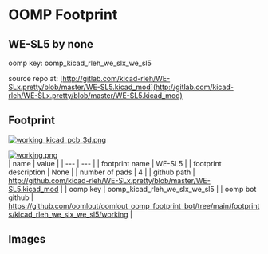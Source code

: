 # OOMP Footprint  
## WE-SL5  by none  
  
oomp key: oomp_kicad_rleh_we_slx_we_sl5  
  
source repo at: [http://gitlab.com/kicad-rleh/WE-SLx.pretty/blob/master/WE-SL5.kicad_mod](http://gitlab.com/kicad-rleh/WE-SLx.pretty/blob/master/WE-SL5.kicad_mod)  
## Footprint  
  
[![working_kicad_pcb_3d.png](working_kicad_pcb_3d_600.png)](working_kicad_pcb_3d.png)  
  
[![working.png](working_600.png)](working.png)  
| name | value | 
| --- | --- | 
| footprint name | WE-SL5 | 
| footprint description | None | 
| number of pads | 4 | 
| github path | http://github.com/kicad-rleh/WE-SLx.pretty/blob/master/WE-SL5.kicad_mod | 
| oomp key | oomp_kicad_rleh_we_slx_we_sl5 | 
| oomp bot github | https://github.com/oomlout/oomlout_oomp_footprint_bot/tree/main/footprints/kicad_rleh_we_slx_we_sl5/working | 
## Images  
